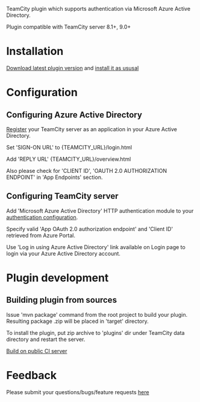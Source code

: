 
TeamCity plugin which supports authentication via Microsoft Azure Active Directory.

Plugin compatible with TeamCity server 8.1+, 9.0+

# Installation

[Download latest plugin version](https://teamcity.jetbrains.com/repository/download/TeamCityPluginsByJetBrains_AzureSupport_AzureActiveDirectoryPlugi/lastSuccessful/azure-active-directory.zip) and [install it as ususal](http://confluence.jetbrains.com/display/TCD9/Installing+Additional+Plugins#InstallingAdditionalPlugins-InstallingTeamCityplugins)

# Configuration

## Configuring Azure Active Directory

[Register](https://msdn.microsoft.com/en-us/library/azure/dn132599.aspx#BKMK_Adding) your TeamCity server as an application in your Azure Active Directory.

Set 'SIGN-ON URL' to {TEAMCITY_URL}/login.html

Add 'REPLY URL' {TEAMCITY_URL}/overview.html

Also please check for 'CLIENT ID', 'OAUTH 2.0 AUTHORIZATION ENDPOINT' in 'App Endpoints' section.

## Configuring TeamCity server

Add 'Microsoft Azure Active Directory' HTTP authentication module to your [authentication configuration](http://confluence.jetbrains.com/display/TCD9/Configuring+Authentication+Settings).

Specify valid 'App OAuth 2.0 authorization endpoint' and 'Client ID' retrieved from Azure Portal.

Use 'Log in using Azure Active Directory' link available on Login page to login via your Azure Active Directory account.

# Plugin development

## Building plugin from sources

Issue 'mvn package' command from the root project to build your plugin. Resulting package <artifactId>.zip will be placed in 'target' directory.

To install the plugin, put zip archive to 'plugins' dir under TeamCity data directory and restart the server.

[Build on public CI server](https://teamcity.jetbrains.com/viewType.html?buildTypeId=TeamCityPluginsByJetBrains_AzureSupport_AzureActiveDirectoryPlugi)

# Feedback

Please submit your questions/bugs/feature requests [here](https://github.com/ekoshkin/teamcity-azure-active-directory/issues)

 
